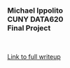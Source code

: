 <h3>Michael Ippolito<br />
CUNY DATA620<br />
Final Project</h3>
<br />

[Link to full writeup](https://htmlpreview.github.io/?https://raw.githubusercontent.com/mmippolito/cuny_data620_final_project/main/final_project.html)
